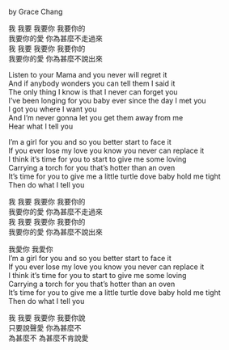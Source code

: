 by Grace Chang

我 我要 我要你 我要你的  
我要你的愛 你為甚麼不走過來  
我 我要 我要你 我要你的  
我要你的愛 你為甚麼不說出來
  
Listen to your Mama and you never will regret it  
And if anybody wonders you can tell them I said it  
The only thing I know is that I never can forget you  
I’ve been longing for you baby ever since the day I met you  
I got you where I want you  
And I’m never gonna let you get them away from me  
Hear what I tell you  
  
I’m a girl for you and so you better start to face it  
If you ever lose my love you know you never can replace it  
I think it’s time for you to start to give me some loving  
Carrying a torch for you that’s hotter than an oven  
It’s time for you to give me a little turtle dove baby hold me tight  
Then do what I tell you  
  
我 我要 我要你 我要你的  
我要你的愛 你為甚麼不走過來  
我 我要 我要你 我要你的  
我要你的愛 你為甚麼不說出來  
  
我愛你 我愛你  
I’m a girl for you and so you better start to face it  
If you ever lose my love you know you never can replace it  
I think it’s time for you to start to give me some loving  
Carrying a torch for you that’s hotter than an oven  
It’s time for you to give me a little turtle dove baby hold me tight  
Then do what I tell you  
  
我 我要 我要你 我要你說  
只要說聲愛 你為甚麼不  
為甚麼不 為甚麼不肯說愛